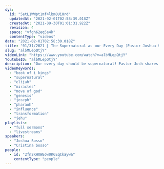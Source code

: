 ```yaml
---
sys:
  id: "5etL1WWpt1mf4lbm0Ui0rd"
  updatedAt: "2021-02-01T02:58:39.018Z"
  createdAt: "2021-09-30T01:01:31.922Z"
  revision: 4
  space: "vfgh62eq5a4k"
  contentType: "videos"
date: "2021-02-01T02:58:39.018Z"
title: "01/31/2021 | The Supernatural as our Every Day (Pastor Joshua Sosso)"
slug: "albMLepQtjY"
videoLink: "https://www.youtube.com/watch?v=albMLepQtjY"
YoutubeID: "albMLepQtjY"
description: "Our every day should be supernatural! Pastor Josh shares how the Elijah experienced in the supernatural even in the midst of the famine. In this time, we must pursue obeying God no matter what because He is leading us into a decade that will look very different from what we see now. God is calling Christians into every industry that will bring about a complete transformation to nations and generations to come. Wherever God is sending you, you will find your oasis and the provision from God. Become more God-focused and less self-focused. The vision that God has for us, you, and the world, is far greater than anything you could imagine for yourself. So start implementing! This sermon was delivered by Pastor Joshua Sosso at Freedom Fellowship Church International on January 31, 2021."
videoKeywords:
  - "book of i kings"
  - "supernatural"
  - "elijah"
  - "miracles"
  - "move of god"
  - "genesis"
  - "joseph"
  - "pharaoh"
  - "influence"
  - "transformation"
  - "jehu"
playlists:
  - "full sermons"
  - "livestreams"
speakers:
  - "Joshua Sosso"
  - "Cristina Sosso"
people:
  - id: "2fn2KHOWEow0K6EqCkaywa"
    contentType: "people"
---
```

